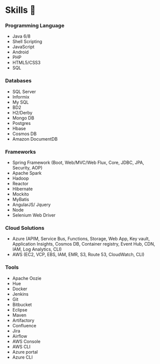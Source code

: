 # Skills 🔭

### Programming Language 
* Java 6/8
* Shell Scripting
* JavaScript
* Android
* PHP
* HTML5/CSS3
* SQL
### Databases
* SQL Server
* Informix
* My SQL
* BD2
* H2/Derby
* Mongo DB
* Postgres
* Hbase
* Cosmos DB
* Amazon DocumentDB
### Frameworks
* Spring Framework (Boot, Web/MVC/Web Flux, Core, JDBC, JPA, Security, AOP)
* Apache Spark
* Hadoop
* Reactor
* Hibernate
* Mockito
* MyBatis
* AngularJS/ Jquery
* Node
* Selenium Web Driver 
### Cloud Solutions
* Azure (APIM, Service Bus, Functions, Storage, Web App, Key vault, Application Insights, Cosmos DB, Container registry, Event Hub, CDN, IAM, Log Analytics, CLI)
* AWS (EC2, VCP, EBS, IAM, EMR, S3, Route 53, CloudWatch, CLI)

### Tools

* Apache Oozie
* Hue
* Docker
* Jenkins
* Git
* Bitbucket
* Eclipse
* Maven
* Artifactory
* Confluence
* Jira
* Airflow
* AWS Console
* AWS CLI
* Azure portal
* Azure CLI

<!--
**miguelfreelancer56577/miguelfreelancer56577** is a ✨ _special_ ✨ repository because its `README.md` (this file) appears on your GitHub profile.

Here are some ideas to get you started:

- 🔭 I’m currently working on ...
- 🌱 I’m currently learning ...
- 👯 I’m looking to collaborate on ...
- 🤔 I’m looking for help with ...
- 💬 Ask me about ...
- 📫 How to reach me: ...
- 😄 Pronouns: ...
- ⚡ Fun fact: ...
-->
